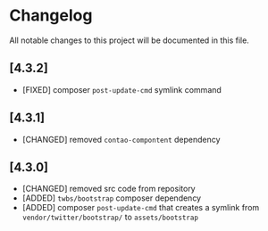# Changelog
All notable changes to this project will be documented in this file.

## [4.3.2]

* [FIXED] composer `post-update-cmd` symlink command

## [4.3.1]

* [CHANGED] removed `contao-compontent` dependency

## [4.3.0]

* [CHANGED] removed src code from repository
* [ADDED] `twbs/bootstrap` composer dependency 
* [ADDED]  composer `post-update-cmd` that creates a symlink from `vendor/twitter/bootstrap/` to `assets/bootstrap`
